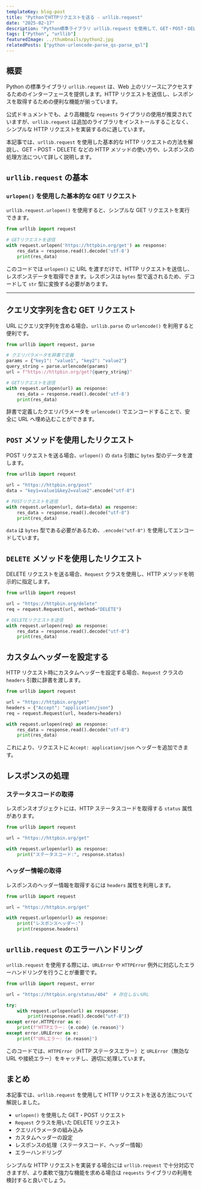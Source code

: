 ```yaml
---
templateKey: blog-post
title: "PythonでHTTPリクエストを送る - urllib.request"
date: "2025-02-17"
description: "Python標準ライブラリ urllib.request を使用して、GET・POST・DELETEなどのHTTPリクエストを送信し、レスポンスを取得する方法を解説します。"
tags: ["Python", "urllib"]
featuredImage: ../thumbnails/python2.jpg
relatedPosts: ["python-urlencode-parse_qs-parse_qsl"]
---
```


## 概要

Python の標準ライブラリ `urllib.request` は、Web 上のリソースにアクセスするためのインターフェースを提供します。HTTP リクエストを送信し、レスポンスを取得するための便利な機能が揃っています。

公式ドキュメントでも、より高機能な `requests` ライブラリの使用が推奨されていますが、`urllib.request` は追加のライブラリをインストールすることなく、シンプルな HTTP リクエストを実装するのに適しています。

本記事では、`urllib.request` を使用した基本的な HTTP リクエストの方法を解説し、GET・POST・DELETE などの HTTP メソッドの使い方や、レスポンスの処理方法について詳しく説明します。

## `urllib.request` の基本

### `urlopen()` を使用した基本的な GET リクエスト

`urllib.request.urlopen()` を使用すると、シンプルな GET リクエストを実行できます。

```python
from urllib import request

# GETリクエストを送信
with request.urlopen('https://httpbin.org/get') as response:
    res_data = response.read().decode('utf-8')
    print(res_data)
```

このコードでは `urlopen()` に URL を渡すだけで、HTTP リクエストを送信し、レスポンスデータを取得できます。レスポンスは `bytes` 型で返されるため、デコードして `str` 型に変換する必要があります。

---

## クエリ文字列を含む GET リクエスト

URL にクエリ文字列を含める場合、`urllib.parse` の `urlencode()` を利用すると便利です。

```python
from urllib import request, parse

# クエリパラメータを辞書で定義
params = {"key1": "value1", "key2": "value2"}
query_string = parse.urlencode(params)
url = f"https://httpbin.org/get?{query_string}"

# GETリクエストを送信
with request.urlopen(url) as response:
    res_data = response.read().decode('utf-8')
    print(res_data)
```

辞書で定義したクエリパラメータを `urlencode()` でエンコードすることで、安全に URL へ埋め込むことができます。

## `POST` メソッドを使用したリクエスト

POST リクエストを送る場合、`urlopen()` の `data` 引数に `bytes` 型のデータを渡します。

```python
from urllib import request

url = "https://httpbin.org/post"
data = "key1=value1&key2=value2".encode("utf-8")

# POSTリクエストを送信
with request.urlopen(url, data=data) as response:
    res_data = response.read().decode("utf-8")
    print(res_data)
```

`data` は `bytes` 型である必要があるため、`.encode("utf-8")` を使用してエンコードしています。

## `DELETE` メソッドを使用したリクエスト

DELETE リクエストを送る場合、`Request` クラスを使用し、HTTP メソッドを明示的に指定します。

```python
from urllib import request

url = "https://httpbin.org/delete"
req = request.Request(url, method="DELETE")

# DELETEリクエストを送信
with request.urlopen(req) as response:
    res_data = response.read().decode("utf-8")
    print(res_data)
```

## カスタムヘッダーを設定する

HTTP リクエスト時にカスタムヘッダーを設定する場合、`Request` クラスの `headers` 引数に辞書を渡します。

```python
from urllib import request

url = "https://httpbin.org/get"
headers = {"Accept": "application/json"}
req = request.Request(url, headers=headers)

with request.urlopen(req) as response:
    res_data = response.read().decode("utf-8")
    print(res_data)
```

これにより、リクエストに `Accept: application/json` ヘッダーを追加できます。

## レスポンスの処理

### ステータスコードの取得

レスポンスオブジェクトには、HTTP ステータスコードを取得する `status` 属性があります。

```python
from urllib import request

url = "https://httpbin.org/get"

with request.urlopen(url) as response:
    print("ステータスコード:", response.status)
```

### ヘッダー情報の取得

レスポンスのヘッダー情報を取得するには `headers` 属性を利用します。

```python
from urllib import request

url = "https://httpbin.org/get"

with request.urlopen(url) as response:
    print("レスポンスヘッダー:")
    print(response.headers)
```

## `urllib.request` のエラーハンドリング

`urllib.request` を使用する際には、`URLError` や `HTTPError` 例外に対応したエラーハンドリングを行うことが重要です。

```python
from urllib import request, error

url = "https://httpbin.org/status/404"  # 存在しないURL

try:
    with request.urlopen(url) as response:
        print(response.read().decode("utf-8"))
except error.HTTPError as e:
    print(f"HTTPエラー: {e.code} {e.reason}")
except error.URLError as e:
    print(f"URLエラー: {e.reason}")
```

このコードでは、`HTTPError`（HTTP ステータスエラー）と `URLError`（無効な URL や接続エラー）をキャッチし、適切に処理しています。

## まとめ

本記事では、`urllib.request` を使用して HTTP リクエストを送る方法について解説しました。

- `urlopen()` を使用した GET・POST リクエスト
- `Request` クラスを用いた DELETE リクエスト
- クエリパラメータの組み込み
- カスタムヘッダーの設定
- レスポンスの処理（ステータスコード、ヘッダー情報）
- エラーハンドリング

シンプルな HTTP リクエストを実装する場合には `urllib.request` で十分対応できますが、より柔軟で強力な機能を求める場合は `requests` ライブラリの利用を検討すると良いでしょう。
